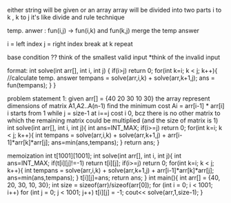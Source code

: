 either string will be given or an array
array will be divided into two parts i to k , k to j
it's like divide and rule technique

temp. anwer : fun(i,j) -> fun(i,k) and fun(k,j)
merge the temp answer

i = left index
j = right index
break at k
repeat

base condition ??
think of the smallest valid input
*think of the invalid input

format:
int solve(int arr[], int i, int j)
{
    if(i>j) return 0;
    for(int k=i; k < j; k++){
        //calculate temp. answer
        tempans = solve(arr,i,k) + solve(arr,k+1,j);
        ans = fun(tempans);
    }
}

problem statement 1:
given arr[] = {40 20 30 10 30}
the array represent dimensions of matrix A1,A2..A(n-1)
find the minimum cost
Ai = arr[i-1] * arr[i]
i starts from 1 while j = size-1
at i==j cost i 0, bcz there is no other matrix to which the remaining matrix could be multiplied (and the size of matrix is 1)
int solve(int arr[], int i, int j){
    int ans=INT_MAX;
    if(i>=j) return 0;
    for(int k=i; k < j; k++){
        int tempans = solve(arr,i,k) + solve(arr,k+1,j) + arr[i-1]*arr[k]*arr[j];
        ans=min(ans,tempans);
    }
    return ans;
}

memoization
int t[1001][1001];
int solve(int arr[], int i, int j){
    int ans=INT_MAX;
    if(t[i][j]!=-1) return t[i][j];
    if(i>=j) return 0;
    for(int k=i; k < j; k++){
        int tempans = solve(arr,i,k) + solve(arr,k+1,j) + arr[i-1]*arr[k]*arr[j];
        ans=min(ans,tempans);
    }
    t[i][j]=ans;
    return ans;
}
int main(){
    int arr[] = {40, 20, 30, 10, 30};
    int size = sizeof(arr)/sizeof(arr[0]);
    for (int i = 0; i < 1001; i++) 
        for (int j = 0; j < 1001; j++) 
            t[i][j] = -1;
    cout<< solve(arr,1,size-1);
}